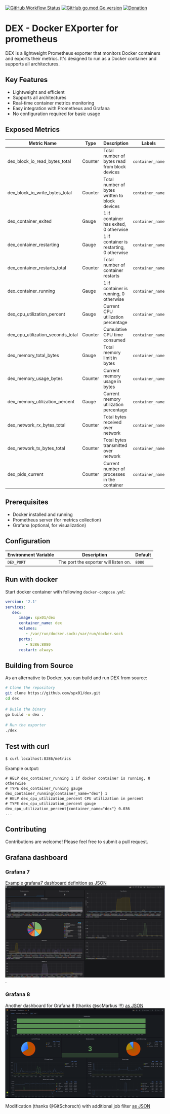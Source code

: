 [![GitHub Workflow Status](https://img.shields.io/github/actions/workflow/status/0xERR0R/dex/release.yml "Release")](https://github.com/0xERR0R/dex/actions/workflows/release.yml)
[![GitHub go.mod Go version](https://img.shields.io/github/go-mod/go-version/0xERR0R/dex "Go version")](#)
[![Donation](https://img.shields.io/badge/buy%20me%20a%20coffee-donate-blueviolet.svg)](https://ko-fi.com/0xerr0r)

# DEX - Docker EXporter for prometheus

DEX is a lightweight Prometheus exporter that monitors Docker containers and exports their metrics. It's designed to run as a Docker container and supports all architectures.

## Key Features
- Lightweight and efficient
- Supports all architectures
- Real-time container metrics monitoring
- Easy integration with Prometheus and Grafana
- No configuration required for basic usage

## Exposed Metrics

| Metric Name | Type | Description | Labels |
|------------|------|-------------|--------|
| dex_block_io_read_bytes_total | Counter | Total number of bytes read from block devices | `container_name` |
| dex_block_io_write_bytes_total | Counter | Total number of bytes written to block devices | `container_name` |
| dex_container_exited | Gauge | 1 if container has exited, 0 otherwise | `container_name` |
| dex_container_restarting | Gauge | 1 if container is restarting, 0 otherwise | `container_name` |
| dex_container_restarts_total | Counter | Total number of container restarts | `container_name` |
| dex_container_running | Gauge | 1 if container is running, 0 otherwise | `container_name` |
| dex_cpu_utilization_percent | Gauge | Current CPU utilization percentage | `container_name` |
| dex_cpu_utilization_seconds_total | Counter | Cumulative CPU time consumed | `container_name` |
| dex_memory_total_bytes | Gauge | Total memory limit in bytes | `container_name` |
| dex_memory_usage_bytes | Counter | Current memory usage in bytes | `container_name` |
| dex_memory_utilization_percent | Gauge | Current memory utilization percentage | `container_name` |
| dex_network_rx_bytes_total | Counter | Total bytes received over network | `container_name` |
| dex_network_tx_bytes_total | Counter | Total bytes transmitted over network | `container_name` |
| dex_pids_current | Counter | Current number of processes in the container | `container_name` |

## Prerequisites
- Docker installed and running
- Prometheus server (for metrics collection)
- Grafana (optional, for visualization)

## Configuration

| Environment Variable | Description | Default |
|---|---|---|
| `DEX_PORT` | The port the exporter will listen on. | `8080` |

## Run with docker
Start docker container with following `docker-compose.yml`:
```yml
version: '2.1'
services:
   dex:
      image: spx01/dex
      container_name: dex
      volumes:
         - /var/run/docker.sock:/var/run/docker.sock
      ports:
         - 8386:8080
      restart: always
```

## Building from Source

As an alternative to Docker, you can build and run DEX from source:

```bash
# Clone the repository
git clone https://github.com/spx01/dex.git
cd dex

# Build the binary
go build -o dex .

# Run the exporter
./dex
```

## Test with curl
```bash
$ curl localhost:8386/metrics
```

Example output:

```
# HELP dex_container_running 1 if docker container is running, 0 otherwise
# TYPE dex_container_running gauge
dex_container_running{container_name="dex"} 1
# HELP dex_cpu_utilization_percent CPU utilization in percent
# TYPE dex_cpu_utilization_percent gauge
dex_cpu_utilization_percent{container_name="dex"} 0.036
...
```

## Contributing

Contributions are welcome! Please feel free to submit a pull request.


## Grafana dashboard

### Grafana 7

Example grafana7 dashboard definition [as JSON](grafana7.json)
![grafana-dashboard](grafana7-dashboard.png).

### Grafana 8

Another dashboard for Grafana 8 (thanks @scMarkus !!!) [as JSON](grafana8.json)
![grafana-dashboard](grafana8-dashboard.png)

Modification (thanks @GitSchorsch) with additional job filter [as JSON](grafana8_2.json)
